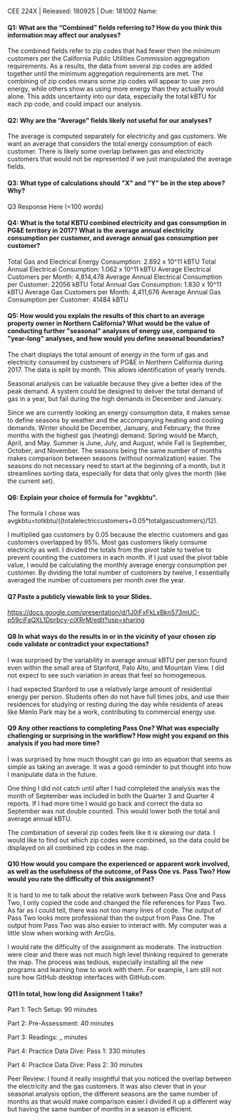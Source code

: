 CEE 224X | Released: 180925 | Due: 181002
Name:

#### Q1: What are the “Combined” fields referring to? How do you think this information may affect our analyses?

The combined fields refer to zip codes that had fewer then the minimum customers per the California Public Utilities Commission aggregation requirements. As a results, the data from several zip codes are added together until the minimum aggregation requirements are met. The combining of zip codes means some zip codes will appear to use zero energy, while others show as using more energy than they actually would alone. This adds uncertainty into our data, especially the total kBTU for each zip code, and could impact our analysis.

#### Q2: Why are the “Average” fields likely not useful for our analyses?

The average is computed separately for electricity and gas customers. We want an average that considers the total energy consumption of each customer. There is likely some overlap between gas and electricity customers that would not be represented if we just manipulated the average fields.

#### Q3: What type of calculations should "X" and "Y" be in the step above? Why?

Q3 Response Here (<100 words)

#### Q4: What is the total KBTU combined electricity and gas consumption in PG&E territory in 2017? What is the average annual electricity consumption per customer, and average annual gas consumption per customer?

Total Gas and Electrical Energy Consumption: 2.892 x 10^11 kBTU
Total Annual Electrical Consumption: 1.062 x 10^11 kBTU
Average Electrical Customers per Month: 4,814,478
Average Annual Electrical Consumption per Customer: 22056 kBTU
Total Annual Gas Consumption: 1.830 x 10^11 kBTU
Average Gas Customers per Month: 4,411,676
Average Annual Gas Consumption per Customer: 41484 kBTU

#### Q5: How would you explain the results of this chart to an average property owner in Northern California? What would be the value of conducting further "seasonal" analyses of energy use, compared to "year-long" analyses, and how would you define seasonal boundaries?

The chart displays the total amount of energy in the form of gas and electricity consumed by customers of PG&E in Northern California during 2017. The data is split by month. This allows identification of yearly trends.

Seasonal analysis can be valuable because they give a better idea of the peak demand. A system could be designed to deliver the total demand of gas in a year, but fail during the high demands in December and January.

Since we are currently looking an energy consumption data, it makes sense to define seasons by weather and the accompanying heating and cooling demands. Winter should be December, January, and February; the three months with the highest gas (heating) demand. Spring would be March, April, and May. Summer is June, July, and August, while Fall is September, October, and November. The seasons being the same number of months makes comparison between seasons (without normalization) easier. The seasons do not necessary need to start at the beginning of a month, but it streamlines sorting data, especially for data that only gives the month (like the current set).

#### Q6: Explain your choice of formula for "avgkbtu".

The formula I chose was avgkbtu=totkbtu/((totalelectriccustomers+0.05*totalgascustomers)/12).

I multiplied gas customers by 0.05 because the electric customers and gas customers overlapped by 95%. Most gas customers likely consume electricity as well. I divided the totals from the pivot table to twelve to prevent counting the customers in each month. If I just used the pivot table value, I would be calculating the monthly average energy consumption per customer. By dividing the total number of customers by twelve, I essentially averaged the number of customers per month over the year.

#### Q7 Paste a publicly viewable link to your Slides.

https://docs.google.com/presentation/d/1J0iFxFkLxBkn573mUC-p59ciFaQXL1Dprbcy-ciXRrM/edit?usp=sharing

#### Q8 In what ways do the results in or in the vicinity of your chosen zip code validate or contradict your expectations?

I was surprised by the variability in average annual kBTU per person found even within the small area of Stanford, Palo Alto, and Mountain View. I did not expect to see such variation in areas that feel so homogeneous.

I had expected Stanford to use a relatively large amount of residential energy per person. Students often do not have full times jobs, and use their residences for studying or resting during the day while residents of areas like Menlo Park may be a work, contributing to commercial energy use.

#### Q9 Any other reactions to completing Pass One? What was especially challenging or surprising in the workflow? How might you expand on this analysis if you had more time?

I was surprised by how much thought can go into an equation that seems as simple as taking an average. It was a good reminder to put thought into how I manipulate data in the future.

One thing I did not catch until after I had completed the analysis was the month of September was included in both the Quarter 3 and Quarter 4 reports. If I had more time I would go back and correct the data so September was not double counted. This would lower both the total and average annual kBTU.

The combination of several zip codes feels like it is skewing our data. I would like to find out which zip codes were combined, so the data could be displayed on all combined zip codes in the map.

#### Q10 How would you compare the experienced or apparent work involved, as well as the usefulness of the outcome, of Pass One vs. Pass Two? How would you rate the difficulty of this assignment?

It is hard to me to talk about the relative work between Pass One and Pass Two, I only copied the code and changed the file references for Pass Two. As far as I could tell, there was not too many lines of code. The output of Pass Two looks more professional than the output from Pass One. The output from Pass Two was also easier to interact with. My computer was a little slow when working with ArcGis.

I would rate the difficulty of the assignment as moderate. The instruction were clear and there was not much high level thinking required to generate the map. The process was tedious, especially installing all the new programs and learning how to work with them. For example, I am still not sure how GitHub desktop interfaces with GitHub.com.

#### Q11 In total, how long did Assignment 1 take?

Part 1: Tech Setup: 90 minutes

Part 2: Pre-Assessment: 40 minutes

Part 3: Readings: _ minutes

Part 4: Practice Data Dive: Pass 1: 330 minutes

Part 4: Practice Data Dive: Pass 2: 30 minutes

Peer Review: I found it really insightful that you noticed the overlap between the electricity and the gas customers. It was also clever that in your seasonal analysis option, the different seasons are the same number of months as that would make comparison easier.I divided it up a different way but having the same number of months in a season is efficient. 
